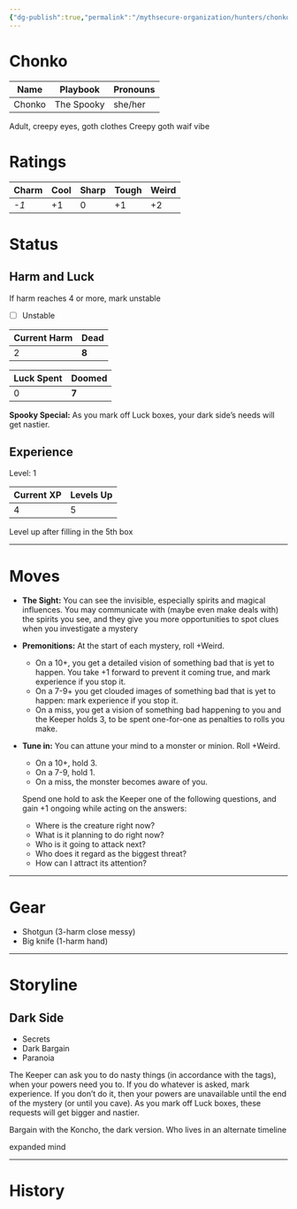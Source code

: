 ```yaml
---
{"dg-publish":true,"permalink":"/mythsecure-organization/hunters/chonko/"}
---
```


# Chonko

| Name   | Playbook   | Pronouns |
| ------ | ---------- | -------- |
| Chonko | The Spooky | she/her  |

Adult, creepy eyes, goth clothes
Creepy goth waif vibe



# Ratings

| Charm | Cool | Sharp | Tough | Weird |
| ----- | ---- | ----- | ----- | ----- |
| _-1_  | +1   | 0     | +1    | +2    |

# Status
## Harm and Luck
If harm reaches 4 or more, mark unstable

- [ ] Unstable

| Current Harm | Dead  |
| ------------ | ----- |
| 2            | **8** |

| Luck Spent | Doomed |
| ---------- | ------ |
| 0          | **7**  |

**Spooky Special:** As you mark off Luck boxes, your dark side’s needs will get nastier.

## Experience

Level: 1

| Current XP | Levels Up |
| ---------- | --------- |
| 4          | 5         |

Level up after filling in the 5th box

---
# Moves

- **The Sight:** You can see the invisible, especially spirits and magical influences. You may communicate with (maybe even make deals with) the spirits you see, and they give you more opportunities to spot clues when you investigate a mystery

- **Premonitions:** At the start of each mystery, roll +Weird. 
	- On a 10+, you get a detailed vision of something bad that is yet to happen. You take +1 forward to prevent it coming true, and mark experience if you stop it. 
	- On a 7-9+ you get clouded images of something bad that is yet to happen: mark experience if you stop it.
	- On a miss, you get a vision of something bad happening to you and the Keeper holds 3, to be spent one-for-one as penalties to rolls you make.
	
- **Tune in:**  You can attune your mind to a monster or minion. Roll +Weird. 
	- On a 10+, hold 3. 
	- On a 7-9, hold 1. 
	- On a miss, the monster becomes aware of you.
	
	Spend one hold to ask the Keeper one of the following questions, and gain +1 ongoing while acting on the answers: 
	- Where is the creature right now?
	- What is it planning to do right now? 
	- Who is it going to attack next?
	- Who does it regard as the biggest threat? 
	- How can I attract its attention?



---
# Gear
- Shotgun (3-harm close messy)
- Big knife (1-harm hand)



--- 
# Storyline
## Dark Side
- Secrets
- Dark Bargain
- Paranoia

The Keeper can ask you to do nasty things (in accordance with the tags), when your powers need you to. If you do whatever is asked, mark experience. If you don’t do it, then your powers are unavailable until the end of the mystery (or until you cave). As you mark off Luck boxes, these requests will get bigger and nastier.

Bargain with the Koncho, the dark version. Who lives in an alternate timeline



expanded mind 


---

# History